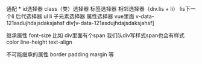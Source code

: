 通配 * 
id选择器
class（类）选择器
标签选择器
相邻选择器（div.lis + li）  lis下一个li
后代选择器 ul li
子元素选择器
属性选择器 vue里面 v-data-121asdujhdajsdaksjahsf   div[v-data-121asdujhdajsdaksjahsf]


继承属性 font-size 比如 div里面有个span 我们队div写样式span也会有样式 
color 
line-height
text-align

不可能继承的属性  border padding margin 等